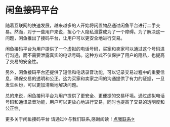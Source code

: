# 闲鱼接码平台

随着互联网的快速发展，越来越多的人开始将闲置物品通过闲鱼平台进行二手交易。然而，对于一些用户来说，担心个人隐私泄露成为了一个障碍。为了解决这一问题，闲鱼推出了接码平台，让用户可以更安全地进行交易。

闲鱼接码平台为用户提供了一个虚拟的电话号码，买家和卖家可以通过这个号码进行沟通，而不需要泄露真实的电话号码。这种方式不仅保护了用户的隐私，也提高了交易的安全性。

另外，闲鱼接码平台还提供了短信和电话录音功能，可以记录交易过程中的重要信息，确保交易的透明和公正。这为买家和卖家之间的沟通提供了有力的证据，一旦发生纠纷，可以更加清晰地解决问题。

总的来说，闲鱼接码平台为用户提供了更安全、更便捷的交易环境。通过虚拟电话号码和通讯录音功能，用户可以更放心地进行交易，同时也提高了交易的透明度和公正性。

更多关于闲鱼接码平台 请通过✈与我们联系,感谢阅读！[点我联系✈](https://auth.k02.cc)